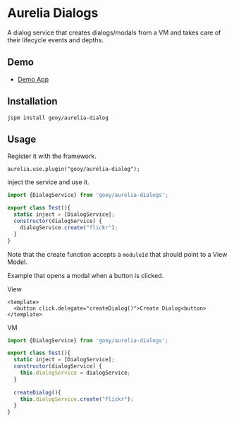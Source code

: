 # Aurelia Dialogs

A dialog service that creates dialogs/modals from a VM and takes care of their lifecycle events and depths.

## Demo

- [Demo App](http://gooy.github.io/aurelia-dialogs-demo)

## Installation

    jspm install gooy/aurelia-dialog

## Usage

Register it with the framework.

    aurelia.use.plugin("gooy/aurelia-dialog");

inject the service and use it.

```javascript
import {DialogService} from 'gooy/aurelia-dialogs';

export class Test(){
  static inject = [DialogService];
  constructor(dialogService) {
    dialogService.create("flickr");
  }
}
```

Note that the create function accepts a `moduleId` that should point to a View Model.

Example that opens a modal when a button is clicked.

View
```markup
<template>
  <button click.delegate="createDialog()">Create Dialog<button>
</template>
```

VM
```javascript
import {DialogService} from 'gooy/aurelia-dialogs';

export class Test(){
  static inject = [DialogService];
  constructor(dialogService) {
    this.dialogService = dialogService;
  }
  
  createDialog(){
    this.dialogService.create("flickr");
  }
}
```
